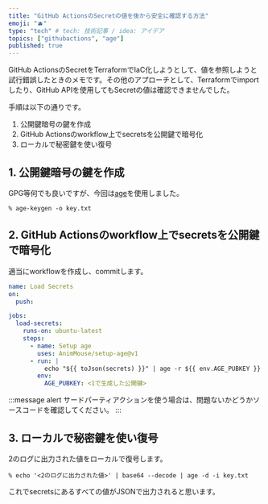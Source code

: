 ```yaml
---
title: "GitHub ActionsのSecretの値を後から安全に確認する方法"
emoji: "🫐"
type: "tech" # tech: 技術記事 / idea: アイデア
topics: ["githubactions", "age"]
published: true
---
```


GitHub ActionsのSecretをTerraformでIaC化しようとして、値を参照しようと試行錯誤したときのメモです。その他のアプローチとして、Terraformでimportしたり、GitHub APIを使用してもSecretの値は確認できませんでした。

手順は以下の通りです。

1. 公開鍵暗号の鍵を作成
2. GitHub Actionsのworkflow上でsecretsを公開鍵で暗号化
3. ローカルで秘密鍵を使い復号

## 1. 公開鍵暗号の鍵を作成

GPG等何でも良いですが、今回は[age](https://github.com/FiloSottile/age)を使用しました。

```shell
% age-keygen -o key.txt
```

## 2. GitHub Actionsのworkflow上でsecretsを公開鍵で暗号化

適当にworkflowを作成し、commitします。

```yaml
name: Load Secrets
on:
  push:

jobs:
  load-secrets:
    runs-on: ubuntu-latest
    steps:
      - name: Setup age
        uses: AnimMouse/setup-age@v1
      - run: |
          echo "${{ toJson(secrets) }}" | age -r ${{ env.AGE_PUBKEY }} -e -o - | base64
        env:
          AGE_PUBKEY: <1で生成した公開鍵>
```

:::message alert
サードパーティアクションを使う場合は、問題ないかどうかソースコードを確認してください。
:::

## 3. ローカルで秘密鍵を使い復号

2のログに出力された値をローカルで復号します。

```shell
% echo '<2のログに出力された値>' | base64 --decode | age -d -i key.txt
```

これでsecretsにあるすべての値がJSONで出力されると思います。
